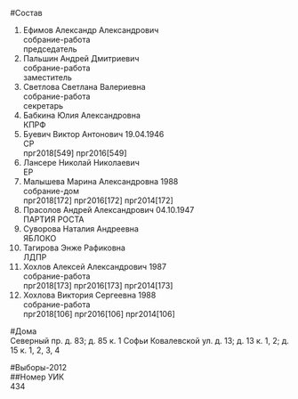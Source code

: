 #Состав  
1. Ефимов Александр Александрович  
    собрание-работа  
    председатель  
2. Пальшин Андрей Дмитриевич  
    собрание-работа  
    заместитель  
3. Светлова Светлана Валериевна  
    собрание-работа  
    секретарь  
4. Бабкина Юлия Александровна  
    КПРФ  
5. Буевич Виктор Антонович 19.04.1946  
    СР  
    прг2018[549] прг2016[549]  
6. Лансере Николай Николаевич  
    ЕР  
7. Малышева Марина Александровна 1988  
    собрание-дом  
    прг2018[172] прг2016[172] прг2014[172]  
8. Прасолов Андрей Александрович 04.10.1947  
    ПАРТИЯ РОСТА  
9. Суворова Наталия Андреевна  
    ЯБЛОКО  
10. Тагирова Энже Рафиковна  
    ЛДПР  
11. Хохлов Алексей Александрович 1987  
    собрание-работа  
    прг2018[173] прг2016[173] прг2014[173]  
12. Хохлова Виктория Сергеевна 1988  
    собрание-работа  
    прг2018[106] прг2016[106] прг2014[106]  
  
#Дома  
Северный пр. д. 83; д. 85 к. 1 Софьи Ковалевской ул. д. 13; д. 13 к. 1, 2; д. 15 к. 1, 2, 3, 4  
  
#Выборы-2012  
##Номер УИК  
434  
